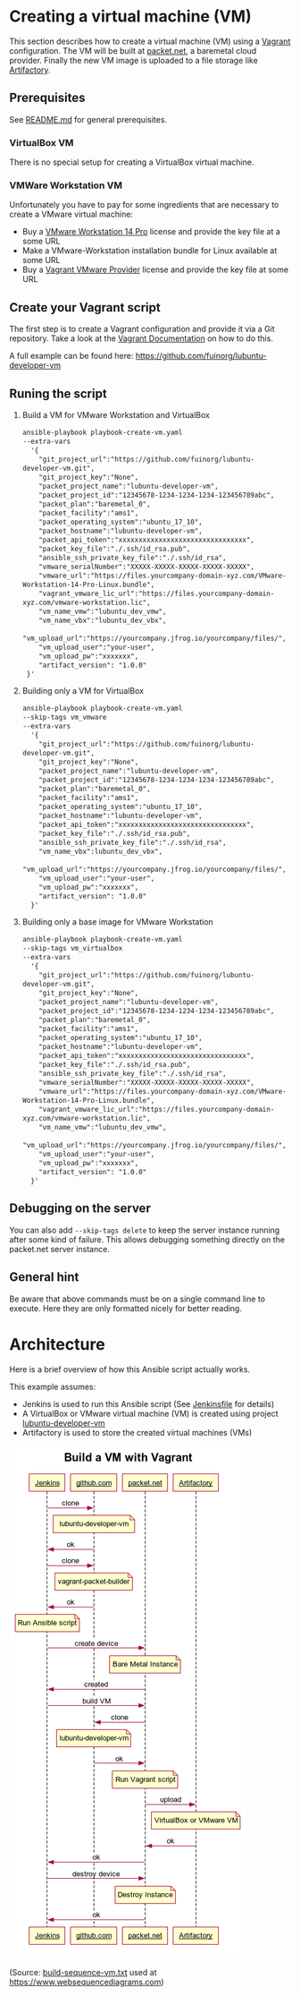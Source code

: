 # Creating a virtual machine (VM)
This section describes how to create a virtual machine (VM) using a [Vagrant](https://www.vagrantup.com/) configuration. The VM will be built at [packet.net](https://www.packet.net/), a baremetal cloud provider. Finally the new VM image is uploaded to a file storage like [Artifactory](https://jfrog.com/artifactory/).

## Prerequisites
See [README.md](README.md) for general prerequisites.

### VirtualBox VM
There is no special setup for creating a VirtualBox virtual machine.

### VMWare Workstation VM
Unfortunately you have to pay for some ingredients that are necessary to create a VMware virtual machine:
* Buy a [VMware Workstation 14 Pro](https://store.vmware.com/store?Action=DisplayProductDetailsPage&Locale=en_US&SiteID=vmware&ThemeID=2485600&productID=5124968900) license and provide the key file at a some URL
* Make a VMware-Workstation installation bundle for Linux available at some URL 
* Buy a [Vagrant VMware Provider](https://www.vagrantup.com/vmware#buy-now) license and provide the key file at some URL 

## Create your Vagrant script 
The first step is to create a Vagrant configuration and provide it via a Git repository. Take a look at the [Vagrant Documentation](https://www.vagrantup.com/docs/index.html) on how to do this.

A full example can be found here: https://github.com/fuinorg/lubuntu-developer-vm

## Runing the script
1. Build a VM for VMware Workstation and VirtualBox
   ```
   ansible-playbook playbook-create-vm.yaml 
   --extra-vars 
     '{  
       "git_project_url":"https://github.com/fuinorg/lubuntu-developer-vm.git",
       "git_project_key":"None",
       "packet_project_name":"lubuntu-developer-vm",
       "packet_project_id":"12345678-1234-1234-1234-123456789abc",
       "packet_plan":"baremetal_0",
       "packet_facility":"ams1",
       "packet_operating_system":"ubuntu_17_10",
       "packet_hostname":"lubuntu-developer-vm",
       "packet_api_token":"xxxxxxxxxxxxxxxxxxxxxxxxxxxxxxxx",
       "packet_key_file":"./.ssh/id_rsa.pub",
       "ansible_ssh_private_key_file":"./.ssh/id_rsa",
       "vmware_serialNumber":"XXXXX-XXXXX-XXXXX-XXXXX-XXXXX",
       "vmware_url":"https://files.yourcompany-domain-xyz.com/VMware-Workstation-14-Pro-Linux.bundle",
       "vagrant_vmware_lic_url":"https://files.yourcompany-domain-xyz.com/vmware-workstation.lic",
       "vm_name_vmw":"lubuntu_dev_vmw",
       "vm_name_vbx":"lubuntu_dev_vbx",
       "vm_upload_url":"https://yourcompany.jfrog.io/yourcompany/files/",
       "vm_upload_user":"your-user",
       "vm_upload_pw":"xxxxxxx",
       "artifact_version": "1.0.0"
    }'
   ```
2. Building only a VM for VirtualBox
   ```
   ansible-playbook playbook-create-vm.yaml
   --skip-tags vm_vmware 
   --extra-vars 
     '{ 
       "git_project_url":"https://github.com/fuinorg/lubuntu-developer-vm.git",
       "git_project_key":"None",
       "packet_project_name":"lubuntu-developer-vm",
       "packet_project_id":"12345678-1234-1234-1234-123456789abc",
       "packet_plan":"baremetal_0",
       "packet_facility":"ams1",
       "packet_operating_system":"ubuntu_17_10",
       "packet_hostname":"lubuntu-developer-vm",
       "packet_api_token":"xxxxxxxxxxxxxxxxxxxxxxxxxxxxxxxx",
       "packet_key_file":"./.ssh/id_rsa.pub",
       "ansible_ssh_private_key_file":"./.ssh/id_rsa",
       "vm_name_vbx":lubuntu_dev_vbx",
       "vm_upload_url":"https://yourcompany.jfrog.io/yourcompany/files/",
       "vm_upload_user":"your-user",
       "vm_upload_pw":"xxxxxxx",
       "artifact_version": "1.0.0"
     }'
   ```
3. Building only a base image for VMware Workstation
   ```
   ansible-playbook playbook-create-vm.yaml
   --skip-tags vm_virtualbox 
   --extra-vars 
     '{ 
       "git_project_url":"https://github.com/fuinorg/lubuntu-developer-vm.git",
       "git_project_key":"None",
       "packet_project_name":"lubuntu-developer-vm",
       "packet_project_id":"12345678-1234-1234-1234-123456789abc",
       "packet_plan":"baremetal_0",
       "packet_facility":"ams1",
       "packet_operating_system":"ubuntu_17_10",
       "packet_hostname":"lubuntu-developer-vm",
       "packet_api_token":"xxxxxxxxxxxxxxxxxxxxxxxxxxxxxxxx",
       "packet_key_file":"./.ssh/id_rsa.pub",
       "ansible_ssh_private_key_file":"./.ssh/id_rsa",
       "vmware_serialNumber":"XXXXX-XXXXX-XXXXX-XXXXX-XXXXX",
       "vmware_url":"https://files.yourcompany-domain-xyz.com/VMware-Workstation-14-Pro-Linux.bundle",
       "vagrant_vmware_lic_url":"https://files.yourcompany-domain-xyz.com/vmware-workstation.lic",
       "vm_name_vmw":"lubuntu_dev_vmw",
       "vm_upload_url":"https://yourcompany.jfrog.io/yourcompany/files/",
       "vm_upload_user":"your-user",
       "vm_upload_pw":"xxxxxxx",
       "artifact_version": "1.0.0"
     }'
   ```

## Debugging on the server
You can also add `--skip-tags delete` to keep the server instance running after some kind of failure. This allows debugging something directly on the packet.net server instance.

## General hint
Be aware that above commands must be on a single command line to execute. Here they are only formatted nicely for better reading.

# Architecture
Here is a brief overview of how this Ansible script actually works.

This example assumes: 
* Jenkins is used to run this Ansible script (See [Jenkinsfile](https://github.com/fuinorg/lubuntu-developer-vm/blob/master/Jenkinsfile) for details)
* A VirtualBox or VMware virtual machine (VM) is created using project [lubuntu-developer-vm](https://github.com/fuinorg/lubuntu-developer-vm)
* Artifactory is used to store the created virtual machines (VMs)

![Sequence Diagram](build-sequence-vm.png)

(Source: [build-sequence-vm.txt](build-sequence-vm.txt) used at https://www.websequencediagrams.com)

